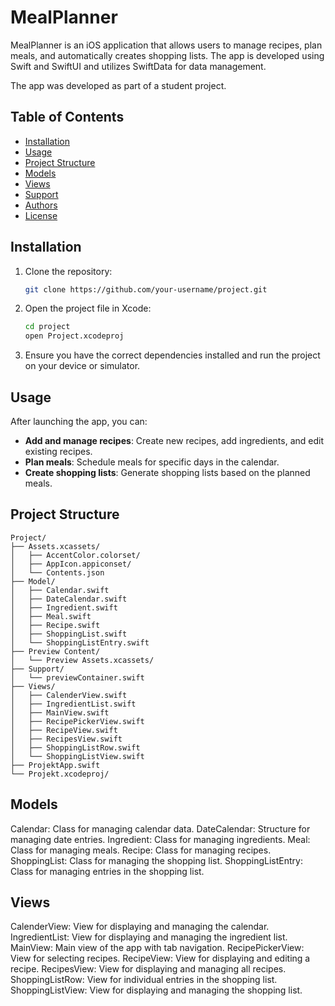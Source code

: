 # MealPlanner

MealPlanner is an iOS application that allows users to manage recipes, plan meals, and automatically creates shopping lists. The app is developed using Swift and SwiftUI and utilizes SwiftData for data management.

The app was developed as part of a student project.

## Table of Contents

- [Installation](#installation)
- [Usage](#usage)
- [Project Structure](#project-structure)
- [Models](#models)
- [Views](#views)
- [Support](#support)
- [Authors](#authors)
- [License](#license)

## Installation

1. Clone the repository:
    ```sh
    git clone https://github.com/your-username/project.git
    ```
2. Open the project file in Xcode:
    ```sh
    cd project
    open Project.xcodeproj
    ```
3. Ensure you have the correct dependencies installed and run the project on your device or simulator.

## Usage

After launching the app, you can:

- **Add and manage recipes**: Create new recipes, add ingredients, and edit existing recipes.
- **Plan meals**: Schedule meals for specific days in the calendar.
- **Create shopping lists**: Generate shopping lists based on the planned meals.

## Project Structure

```plaintext
Project/
├── Assets.xcassets/
│   ├── AccentColor.colorset/
│   ├── AppIcon.appiconset/
│   └── Contents.json
├── Model/
│   ├── Calendar.swift
│   ├── DateCalendar.swift
│   ├── Ingredient.swift
│   ├── Meal.swift
│   ├── Recipe.swift
│   ├── ShoppingList.swift
│   └── ShoppingListEntry.swift
├── Preview Content/
│   └── Preview Assets.xcassets/
├── Support/
│   └── previewContainer.swift
├── Views/
│   ├── CalenderView.swift
│   ├── IngredientList.swift
│   ├── MainView.swift
│   ├── RecipePickerView.swift
│   ├── RecipeView.swift
│   ├── RecipesView.swift
│   ├── ShoppingListRow.swift
│   └── ShoppingListView.swift
├── ProjektApp.swift
└── Projekt.xcodeproj/
```

## Models ##
Calendar: Class for managing calendar data.
DateCalendar: Structure for managing date entries.
Ingredient: Class for managing ingredients.
Meal: Class for managing meals.
Recipe: Class for managing recipes.
ShoppingList: Class for managing the shopping list.
ShoppingListEntry: Class for managing entries in the shopping list.

## Views ##
CalenderView: View for displaying and managing the calendar.
IngredientList: View for displaying and managing the ingredient list.
MainView: Main view of the app with tab navigation.
RecipePickerView: View for selecting recipes.
RecipeView: View for displaying and editing a recipe.
RecipesView: View for displaying and managing all recipes.
ShoppingListRow: View for individual entries in the shopping list.
ShoppingListView: View for displaying and managing the shopping list.
